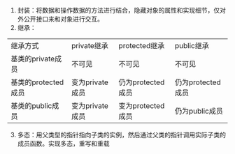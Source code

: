 1. 封装：将数据和操作数据的方法进行结合，隐藏对象的属性和实现细节，仅对外公开接口来和对象进行交互。
2. 继承：

|                |             |               |               |
| -------------- | ----------- | ------------- | ------------- |
| 继承方式           | private继承   | protected继承   | public继承      |
| 基类的private成员   | 不可见         | 不可见           | 不可见           |
| 基类的protected成员 | 变为private成员 | 仍为protected成员 | 仍为protected成员 |
| 基类的public成员    | 变为private成员 | 变为protected成员 | 仍为public成员    |
3. 多态：用父类型的指针指向子类的实例，然后通过父类的指针调用实际子类的成员函数。实现多态，重写和重载